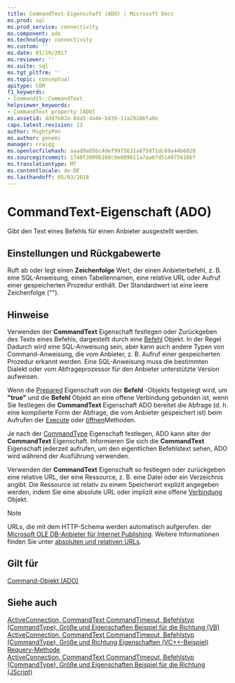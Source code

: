 ```yaml
---
title: CommandText-Eigenschaft (ADO) | Microsoft Docs
ms.prod: sql
ms.prod_service: connectivity
ms.component: ado
ms.technology: connectivity
ms.custom: ''
ms.date: 01/19/2017
ms.reviewer: ''
ms.suite: sql
ms.tgt_pltfrm: ''
ms.topic: conceptual
apitype: COM
f1_keywords:
- Command15::CommandText
helpviewer_keywords:
- CommandText property [ADO]
ms.assetid: 4dd7e82a-8da5-4a4e-b439-11a29286fa0e
caps.latest.revision: 12
author: MightyPen
ms.author: genemi
manager: craigg
ms.openlocfilehash: aaad9ab5bc4def9975631a875071dc69a44b6028
ms.sourcegitcommit: 1740f3090b168c0e809611a7aa6fd514075616bf
ms.translationtype: MT
ms.contentlocale: de-DE
ms.lasthandoff: 05/03/2018
---
```

# <a name="commandtext-property-ado"></a>CommandText-Eigenschaft (ADO)
Gibt den Text eines Befehls für einen Anbieter ausgestellt werden.  
  
## <a name="settings-and-return-values"></a>Einstellungen und Rückgabewerte  
 Ruft ab oder legt einen **Zeichenfolge** Wert, der einen Anbieterbefehl, z. B. eine SQL-Anweisung, einen Tabellennamen, eine relative URL oder Aufruf einer gespeicherten Prozedur enthält. Der Standardwert ist eine leere Zeichenfolge ("").  
  
## <a name="remarks"></a>Hinweise  
 Verwenden der **CommandText** Eigenschaft festlegen oder Zurückgeben des Texts eines Befehls, dargestellt durch eine [Befehl](../../../ado/reference/ado-api/command-object-ado.md) Objekt. In der Regel Dadurch wird eine SQL-Anweisung sein, aber kann auch andere Typen von Command-Anweisung, die vom Anbieter, z. B. Aufruf einer gespeicherten Prozedur erkannt werden. Eine SQL-Anweisung muss die bestimmten Dialekt oder vom Abfrageprozessor für den Anbieter unterstützte Version aufweisen.  
  
 Wenn die [Prepared](../../../ado/reference/ado-api/prepared-property-ado.md) Eigenschaft von der **Befehl** -Objekts festgelegt wird, um **"true"** und die **Befehl** Objekt an eine offene Verbindung gebunden ist, wenn Sie festlegen die **CommandText** Eigenschaft ADO bereitet die Abfrage (d. h. eine kompilierte Form der Abfrage, die vom Anbieter gespeichert ist) beim Aufrufen der [Execute](../../../ado/reference/ado-api/execute-method-ado-command.md) oder [öffnen](../../../ado/reference/ado-api/open-method-ado-connection.md)Methoden.  
  
 Je nach der [CommandType](../../../ado/reference/ado-api/commandtype-property-ado.md) Eigenschaft festlegen, ADO kann alter der **CommandText** Eigenschaft. Informieren Sie sich die **CommandText** Eigenschaft jederzeit aufrufen, um den eigentlichen Befehlstext sehen, ADO wird während der Ausführung verwenden.  
  
 Verwenden der **CommandText** Eigenschaft so festlegen oder zurückgeben eine relative URL, der eine Ressource, z. B. eine Datei oder ein Verzeichnis angibt. Die Ressource ist relativ zu einem Speicherort explizit angegeben werden, indem Sie eine absolute URL oder implizit eine offene [Verbindung](../../../ado/reference/ado-api/connection-object-ado.md) Objekt.  
  
> [!NOTE]
>  URLs, die mit dem HTTP-Schema werden automatisch aufgerufen. der [Microsoft OLE DB-Anbieter für Internet Publishing](../../../ado/guide/appendixes/microsoft-ole-db-provider-for-internet-publishing.md). Weitere Informationen finden Sie unter [absoluten und relativen URLs](../../../ado/guide/data/absolute-and-relative-urls.md).  
  
## <a name="applies-to"></a>Gilt für  
 [Command-Objekt (ADO)](../../../ado/reference/ado-api/command-object-ado.md)  
  
## <a name="see-also"></a>Siehe auch  
 [ActiveConnection, CommandText CommandTimeout, Befehlstyp (CommandType), Größe und Eigenschaften Beispiel für die Richtung (VB)](../../../ado/reference/ado-api/activeconnection-commandtext-commandtimeout-commandtype-size-example-vb.md)   
 [ActiveConnection, CommandText CommandTimeout, Befehlstyp (CommandType), Größe und Richtung Eigenschaften (VC++-Beispiel)](../../../ado/reference/ado-api/activeconnection-commandtext-commandtimeout-commandtype-size-example-vc.md)   
 [Requery-Methode](../../../ado/reference/ado-api/requery-method.md)   
 [ActiveConnection, CommandText CommandTimeout, Befehlstyp (CommandType), Größe und Eigenschaften Beispiel für die Richtung (JScript)](../../../ado/reference/ado-api/activeconnection-commandtext-timeout-type-size-example-jscript.md)
